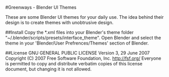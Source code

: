 #Greenways - Blender UI Themes

These are some Blender UI themes for your daily use. The idea behind their design is to create themes with unobtrusive design.

##Install
Copy the *.xml files into your Blender's theme folder "~/.blender/scripts/presets/interface_theme". 
Open Blender and select the theme in your 'Blender/User Prefrences/Themes' section of Blender.

##License
GNU GENERAL PUBLIC LICENSE
Version 3, 29 June 2007
Copyright (C) 2007 Free Software Foundation, Inc. <http://fsf.org/>
Everyone is permitted to copy and distribute verbatim copies
of this license document, but changing it is not allowed.

